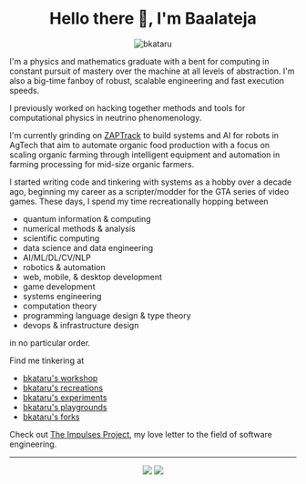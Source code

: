 <h1 align="center">Hello there 👋, I'm Baalateja</h1>

<div align="center"> 
  <img src="https://komarev.com/ghpvc/?username=bkataru" alt="bkataru" /> 
</div>

I'm a physics and mathematics graduate with a bent for computing in constant pursuit of mastery over the machine at all levels of abstraction. I'm also a big-time fanboy of robust, scalable engineering and fast execution speeds. 

I previously worked on hacking together methods and tools for computational physics in neutrino phenomenology.

I'm currently grinding on [ZAPTrack](https://zaptrack.store/) to build systems and AI for robots in AgTech that aim to automate organic food production with a focus on scaling organic farming through intelligent equipment and automation in farming processing for mid-size organic farmers. 

I started writing code and tinkering with systems as a hobby over a decade ago, beginning my career as a scripter/modder for the GTA series of video games. These days, I spend my time recreationally hopping between

- quantum information & computing
- numerical methods & analysis
- scientific computing
- data science and data engineering
- AI/ML/DL/CV/NLP
- robotics & automation
- web, mobile, & desktop development
- game development
- systems engineering
- computation theory
- programming language design & type theory
- devops & infrastructure design

in no particular order. 

Find me tinkering at

- [bkataru's workshop](https://github.com/bkataru-workshop)
- [bkataru's recreations](https://github.com/bkataru-recreations)
- [bkataru's experiments](https://github.com/bkataru-experiments)
- [bkataru's playgrounds](https://github.com/bkataru-playgrounds)
- [bkataru's forks](https://github.com/bkataru-forks)

Check out [The Impulses Project](https://github.com/impulsesproject), my love letter to the field of software engineering.

---

<div align="center"> 
  <img src="https://github-readme-stats.vercel.app/api/top-langs/?username=bkataru&langs_count=20&theme=merko&layout=donut-vertical">
  <img src="https://github-readme-stats.vercel.app/api?username=bkataru&show=reviews,discussions_started,discussions_answered,prs_merged,prs_merged_percentage&show_icons=true&theme=merko&rank_icon=percentile">
</div>

<!--
**BK-Modding/BK-Modding** is a ✨ _special_ ✨ repository because its `README.md` (this file) appears on your GitHub profile.

Here are some ideas to get you started:

- 🔭 I’m currently working on ...
- 🌱 I’m currently learning ...
- 👯 I’m looking to collaborate on ...
- 🤔 I’m looking for help with ...
- 💬 Ask me about ...
- 📫 How to reach me: ...
- 😄 Pronouns: ...
- ⚡ Fun fact: ...
-->
